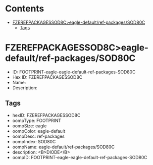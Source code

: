 



Contents
========

* [FZEREFPACKAGESSOD8C>eagle-default/ref-packages/SOD80C](#fzerefpackagessod8ceagle-defaultref-packagessod80c)
	* [Tags](#tags)

# FZEREFPACKAGESSOD8C>eagle-default/ref-packages/SOD80C

- ID: FOOTPRINT-eagle-eagle-default-ref-packages-SOD80C
- Hex ID: FZEREFPACKAGESSOD8C
- Name: 
- Description: 

## Tags

- hexID: FZEREFPACKAGESSOD8C
- oompType: FOOTPRINT
- oompSize: eagle
- oompColor: eagle-default
- oompDesc: ref-packages
- oompIndex: SOD80C
- oompName: eagle-default/ref-packages/SOD80C
- description: &lt;B&gt;DIODE&lt;/B&gt;
- oompID: FOOTPRINT-eagle-eagle-default-ref-packages-SOD80C
